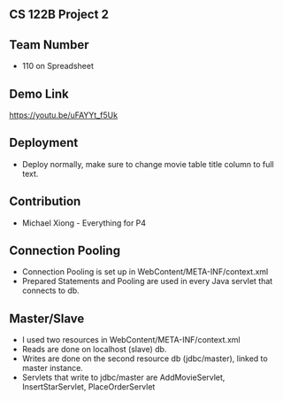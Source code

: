## CS 122B Project 2

## Team Number
- 110 on Spreadsheet

## Demo Link
https://youtu.be/uFAYYt_f5Uk

## Deployment
- Deploy normally, make sure to change movie table title column to full text.

## Contribution
- Michael Xiong - Everything for P4

## Connection Pooling
- Connection Pooling is set up in WebContent/META-INF/context.xml
- Prepared Statements and Pooling are used in every Java servlet that connects to db.

## Master/Slave
- I used two resources in WebContent/META-INF/context.xml
- Reads are done on localhost (slave) db.
- Writes are done on the second resource db (jdbc/master), linked to master instance.
- Servlets that write to jdbc/master are AddMovieServlet, InsertStarServlet, PlaceOrderServlet
